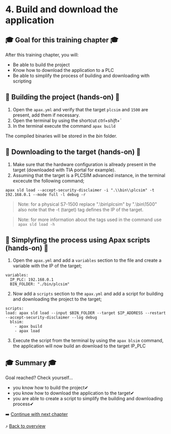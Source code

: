 # 4. Build and download the application

## :mortar_board: Goal for this training chapter :mortar_board:

After this training chapter, you will:

- Be able to build the project
- Know how to download the application to a PLC
- Be able to simplify the process of building and downloading with scripting

## :raised_hands: Building the project (hands-on) :raised_hands:

1. Open the `apax.yml` and verify that the target `plcsim` and `1500` are present, add them if necessary.
2. Open the terminal by using the shortcut *ctrl+shift+`*
3. In the terminal execute the command `apax build`

The compiled binaries will be stored in the *bin* folder.

## :raised_hands: Downloading to the target (hands-on) :raised_hands:

1. Make sure that the hardware configuration is allready present in the target (downloaded with TIA portal for example).
2. Assuming that the target is a PLCSIM advanced instance, in the terminal excecute the following command;

```
apax sld load --accept-security-disclaimer -i ".\\bin\\plcsim" -t 192.168.0.1 --mode full -l debug -r
```

> Note: for a physical S7-1500 replace ".\\bin\\plcsim" by ".\\bin\\1500" also note that the -t (target) tag defines the IP of the target.

> Note: for more information about the tags used in the command use `apax sld load -h`

## :raised_hands: Simplyfing the process using Apax scripts (hands-on) :raised_hands:

1.  Open the `apax.yml` and add a `variables` section to the file and create a variable with the IP of the target;
```
variables:
  IP_PLC: 192.168.0.1
  BIN_FOLDER: "./bin/plcsim" 
```
2. Now add a `scripts` section to the `apax.yml` and add a script for building and downloading the project to the target;
```
scripts:
load: apax sld load --input $BIN_FOLDER --target $IP_ADDRESS --restart --accept-security-disclaimer --log debug
  blsim:                 
    - apax build
    - apax load
```
3. Execute the script from the terminal by using the `apax blsim` command, the application will now build an download to the target IP_PLC

## :mortar_board: Summary :mortar_board:

Goal reached? Check yourself...

- you know how to build the project✔
- you know how to download the application to the target✔
- you are able to create a script to simplify the building and downloading process✔


:arrow_right: [Continue with next chapter](./5-debug.md)

:arrow_heading_up: [Back to overview](./../README.md)